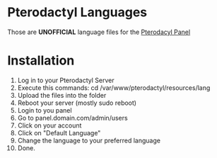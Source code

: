 # Pterodactyl Languages
Those are **UNOFFICIAL** language files for the [Pterodacyl Panel](https://github.com/pterodactyl/panel/tree/1.0-develop/resources/lang/en)

# Installation
1. Log in to your Pterodactyl Server
2. Execute this commands: cd /var/www/pterodactyl/resources/lang
3. Upload the files into the folder
4. Reboot your server (mostly sudo reboot)
5. Login to you panel
6. Go to panel.domain.com/admin/users
7. Click on your account
8. Click on "Default Language"
9. Change the language to your preferred language
10. Done.
